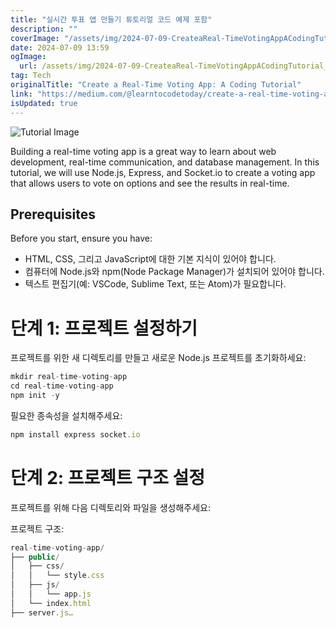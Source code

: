 ```yaml
---
title: "실시간 투표 앱 만들기 튜토리얼 코드 예제 포함"
description: ""
coverImage: "/assets/img/2024-07-09-CreateaReal-TimeVotingAppACodingTutorial_0.png"
date: 2024-07-09 13:59
ogImage: 
  url: /assets/img/2024-07-09-CreateaReal-TimeVotingAppACodingTutorial_0.png
tag: Tech
originalTitle: "Create a Real-Time Voting App: A Coding Tutorial"
link: "https://medium.com/@learntocodetoday/create-a-real-time-voting-app-a-coding-tutorial-55ef0f2629da"
isUpdated: true
---
```




![Tutorial Image](/assets/img/2024-07-09-CreateaReal-TimeVotingAppACodingTutorial_0.png)

Building a real-time voting app is a great way to learn about web development, real-time communication, and database management. In this tutorial, we will use Node.js, Express, and Socket.io to create a voting app that allows users to vote on options and see the results in real-time.

## Prerequisites

Before you start, ensure you have:

<div class="content-ad"></div>

- HTML, CSS, 그리고 JavaScript에 대한 기본 지식이 있어야 합니다.
- 컴퓨터에 Node.js와 npm(Node Package Manager)가 설치되어 있어야 합니다.
- 텍스트 편집기(예: VSCode, Sublime Text, 또는 Atom)가 필요합니다.

# 단계 1: 프로젝트 설정하기

프로젝트를 위한 새 디렉토리를 만들고 새로운 Node.js 프로젝트를 초기화하세요:

```js
mkdir real-time-voting-app
cd real-time-voting-app
npm init -y
```

<div class="content-ad"></div>

필요한 종속성을 설치해주세요:

```js
npm install express socket.io
```

# 단계 2: 프로젝트 구조 설정

프로젝트를 위해 다음 디렉토리와 파일을 생성해주세요:

<div class="content-ad"></div>

프로젝트 구조:

```js
real-time-voting-app/
├── public/
│   ├── css/
│   │   └── style.css
│   ├── js/
│   │   └── app.js
│   └── index.html
├── server.js…
```
